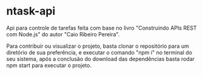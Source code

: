 # ntask-api
Api para controle de tarefas feita com base no livro "Construindo APIs REST com Node.js" do autor "Caio Ribeiro Pereira".

Para contribuir ou visualizar o projeto, basta clonar o repositório para um diretório de sua preferência, e executar o comando "npm i" no terminal do seu sistema, após a conclusão do download das dependências basta rodar npm start para executar o projeto.
